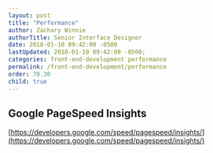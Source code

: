 ```yaml
---
layout: post
title: "Performance"
author: Zachary Winnie
authorTitle: Senior Interface Designer
date: 2018-01-10 09:42:00 -0500
lastUpdated: 2018-01-10 09:42:00 -0500;
categories: front-end-development performance
permalink: /front-end-development/performance
order: 70.30
child: true
---
```


## Google PageSpeed Insights

[https://developers.google.com/speed/pagespeed/insights/](https://developers.google.com/speed/pagespeed/insights/)